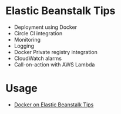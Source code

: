 # Elastic Beanstalk Tips

* Deployment using Docker
* Circle CI integration
* Monitoring
* Logging
* Docker Private registry integration
* CloudWatch alarms
* Call-on-action with AWS Lambda

# Usage

* [Docker on Elastic Beanstalk Tips](http://www.blog.labouardy.com/elastic-beanstalk-docker-tips/)
